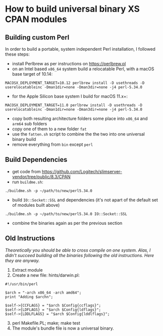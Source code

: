 # How to build universal binary XS CPAN modules

## Building custom Perl

In order to build a portable, system independent Perl installation, I followed these steps:

* install Perlbrew as per instructions on https://perlbrew.pl
* on an Intel based `x86_64` system build a relocatable Perl, with a macOS base target of 10.14:

```shell
MACOSX_DEPLOYMENT_TARGET=10.12 perlbrew install -D usethreads -D userelocatableinc -Dman1dir=none -Dman3dir=none -j4 perl-5.34.0
```

* for the Apple Silicon base system I build for macOS 11.x+:

```shell
MACOSX_DEPLOYMENT_TARGET=11.0 perlbrew install -D usethreads -D userelocatableinc -Dman1dir=none -Dman3dir=none -j4 perl-5.34.0
```

* copy both resulting architecture folders some place into `x86_64` and `arm64` sub folders
* copy one of them to a new folder `fat`
* use the `fatten.sh` script to combine the the two into one universal binary build
* remove everything from `bin` except `perl`

## Build Dependencies

* get code from https://github.com/Logitech/slimserver-vendor/tree/public/8.3/CPAN
* run `buildme.sh`:
```script
./buildme.sh -p ~/path/to/new/perl5.34.0 
```
* build `IO::Socket::SSL` and dependencies (it's not apart of the default set of modules built above)
```script
./buildme.sh -p ~/path/to/new/perl5.34.0 IO::Socket::SSL
```
* combine the binaries again as per the previous section

## Old Instructions
*Theoretically you should be able to cross compile on one system. Alas, I didn't succeed building all the binaries following the old instructions. Here they are anyway.*

1. Extract module
2. Create a new file: hints/darwin.pl:

```shell
#!/usr/bin/perl

$arch = "-arch x86_64 -arch amd64";
print "Adding $archn";

$self->{CCFLAGS} = "$arch $Config{ccflags}";
$self->{LDFLAGS} = "$arch $Config{ldflags}";
$self->{LDDLFLAGS} = "$arch $Config{lddlflags}";
```

3. perl Makefile.PL; make; make test
4. The module's bundle file is now a universal binary.
